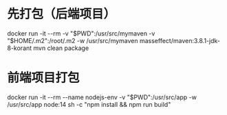 # 先打包（后端项目）
docker run -it --rm -v "$PWD":/usr/src/mymaven -v "$HOME/.m2":/root/.m2 -w /usr/src/mymaven masseffect/maven:3.8.1-jdk-8-korant mvn clean package  
# 前端项目打包
docker run -it --rm --name nodejs-env -v "$PWD":/usr/src/app -w /usr/src/app node:14 sh -c "npm install && npm run build"

